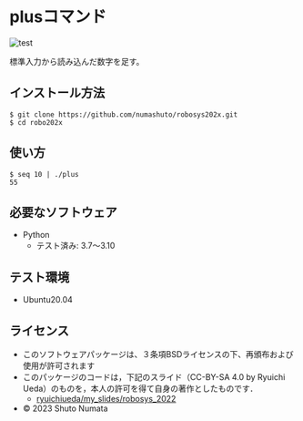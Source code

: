 # plusコマンド
![test](https://github.com/numashuto/robosys202x/actions/workflows/test.yml/badge.svg)

標準入力から読み込んだ数字を足す。

## インストール方法
```
$ git clone https://github.com/numashuto/robosys202x.git
$ cd robo202x
```

## 使い方

```
$ seq 10 | ./plus
55
```

## 必要なソフトウェア
* Python
  * テスト済み: 3.7〜3.10

## テスト環境
* Ubuntu20.04

## ライセンス
* このソフトウェアパッケージは、３条項BSDライセンスの下、再頒布および使用が許可されます
* このパッケージのコードは，下記のスライド（CC-BY-SA 4.0 by Ryuichi Ueda）のものを，本人の許可を得て自身の著作としたものです．
     * [ryuichiueda/my_slides/robosys_2022](https://github.com/ryuichiueda/my_slides/tree/master/robosys_2022)
* © 2023 Shuto Numata
